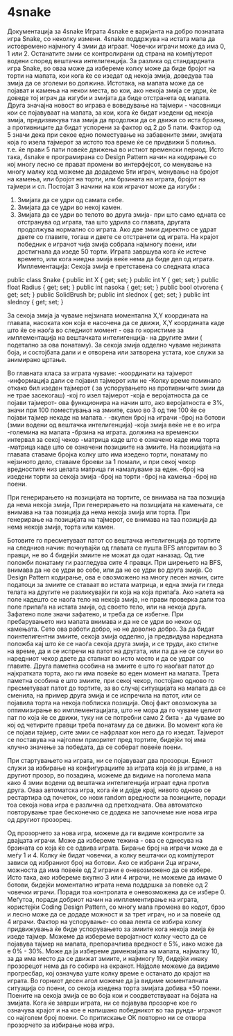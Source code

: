 4snake
======
Документација за 4snake
Играта 4snake e варијанта на добро познатата игра Snake, со неколку измени. 4snake поддржува на истата мапа да истовремено најмногу 4 змии да играат. Човечки играчи може да има 0, 1 или 2. Останатите змии се контролирани од страна на компјутерот водени според вештачка интелигенција. За разлика од стандардната игра Snake, во оваа може да избереме колку може да биде бројот на торти на мапата, кои кога ќе се изедат од некоја змија, доведува таа змија да се зголеми во должина. Истотака, на мапата може да се појават и камења на некои места, во кои, ако некоја змија се удри, ќе доведе тој играч да изгуби и змијата да биде отстранета од мапата. Друга значајна новост во играва е воведување на тајмери - часовници кои се појавуваат на мапата, за кои, кога ќе бидат изедени од некоја змија, предизвикува таа змија да продолжи да се движи со иста брзина, а противниците да бидат успорени за фактор од 2 до 5 пати. Фактор од 5 значи дека при секое едно поместување на забавените змии, змијата која го изела тајмерот за истото тоа време ќе се придвижи 5 полиња. т.е. ќе прави 5 пати повеќе движења во истиот временски период.
Исто така, 4snake е програмирана со Design Pattern начин на кодирање со кој многу лесно се прават промени во интерфејсот, со менување на многу малку код можеме да додадеме 5ти играч, менување на бројот на камења, или бројот на торти, или брзината на играта, бројот на тајмери и сл.
Постојат 3 начини на кои играчот може да изгуби : 
1. Змијата да се удри од самата себе.
2. Змијата да се удри во некој камен.
3. Змијата да се удри во телото во друга змија- при што само едната се отстранува од играта, таа што удрила со главата, другата продолжува нормално со играта.
Ако две змии директно се удрат двете со главите, тогаш и двете се отстранети од играта.
На крајот победник е играчот чија змија собрала најмногу поени, или достигнала да изеде 50 торти.
Играта завршува кога ќе истече времето, или кога ниедна змија веќе нема да биде дел од играта.
Имплементација:
Секоја змија е претставена со следната класа


public class Snake
    {
        public int X { get; set; }
        public int Y { get; set; }
        public float Radius { get; set; }
        public int nasoka { get; set; }
        public bool otvorena { get; set; }
        public SolidBrush br;
        public int slednox { get; set; }
        public int slednoy { get; set; }

За секоја змија ја чуваме нејзината моментална X,Y координата на главата, насоката кон која е насочена да се движи,  X,Y координата каде што ќе се наоѓа во следниот момент - ова го користиме за имплементација на вештачката интелигенција- на другите змии ( подетално за ова понатаму). За секоја змија одделно чуваме нејзината боја, и состојбата дали и е отворена или затворена устата, кое служи за анимирано цртање.

Во главната класа за играта чуваме:
-координати на тајмерот
-информација дали се појавил тајмерот или не
-Колку време поминало откако бил изеден тајмерот ( за успорувањето на противничите змии да не трае засекогаш)
-кој го изел тајмерот
-која е веројатноста да се појави тајмерот- ова функционира на начин што, ако веројатноста е 3%, значи при 100 поместувања на змиите, само во 3 од тие 100 ќе се појави тајмер некаде на мапата.-
-вкупен број на играчи 
-број на ботови (змии водени од вештачка интелигенција)
-која змија веќе не е во игра
-големина на мапата
-брзина на играта. должина на временски интервал за секој чекор
-матрица каде што е означено каде има торта
-матрица каде што се означени позициите на змиите. На позицијата на главата ставаме бројка колку што има изедено торти, понатаму по нејзиното дело, ставаме броеви за 1 помали, и при секој чекор вредностите низ целата матрица ги намалуваме за еден.
-број на изедени торти за секоја змија
-број на торти
-број на камења
-број на поени.

При генерирањето на позицијата на тортите, се внимава на таа позиција да нема некоја змија,
При генерирањето на позицијата на камењата, се внимава на таа позиција да нема некоја змија или торта.
При генерирање на позицијата на тајмерот, се внимава на таа позиција да нема некоја змија, торта или камен.

Ботовите го пресметуваат патот со вештачка интелигенција до тортите на следниов начин: почнувајќи од главата се пушта BFS алгоритам во 3 правци, не во 4 бидејќи змиите не можат да одат наназад. Од тие положби понатаму ги разгледува сите 4 правци. При ширењето на BFS, внимава да не се удри во себе, или да не се удри во друга змија. Со Design Pattern кодирање, ова е овозможено на многу лесен начин, сите податоци за змиите се ставаат во истата матрица, и една змија ги гледа телата на другите не разликувајќи ги која на која припаѓа. Ако налета на поле кадешто се наоѓа тело на некоја змија, не прави проверка дали тоа поле припаѓа на истата змија, од своето тело, или на некоја друга. Зафатено поле значи зафатено, и треба да се избегне. При пребарувањето низ мапата внимава и да не се удри во некои од камењата.
Сето ова работи добро, но не доволно добро. За да бидат поинтелигентни змиите, секоја змија одделно, ја предвидува наредната положба кај што ќе се наоѓа секоја друга змија, и се труди, ако стигне на време, да и се испречи на патот на другата, или па да не се случи во наредниот чекор двете да стапнат во исто место и да се удрат со главите. 
Друга паметна особина на змиите е што го наоѓаат патот до најкратката торта, ако ги има повеќе во еден момент на мапата.
Трета паметна особина е што змиите, при секој чекор, постојано одново го пресметуваат патот до тортите, за во случај ситуацијата на мапата да се сменила, на пример друга змија и се испречила на патот, или се појавила торта на некоја поблиска позиција. Овој факт овозможува за оптимизирање во имплементацијата, што не мора да го чуваме целиот пат по која ќе се движи, туку ни се потребни само 2 бита - да чуваме во кој од четирите правци треба понатаму да се движи.
Во момент кога ќе се појави тајмер, сите змии се нафрлаат кон него да го изедат. Тајмерот се поставува на најголем приоритет пред тортите, бидејќи тој има клучно значење за победата, да се соберат повеќе поени.
 
При стартувањето на играта, ни се појавуваат два прозорци. Едниот служи за избирање на конфигурациите за играта која ќе ја играме, а на другиот прозор, во позадина, можеме да видиме на поголема мапа како 4 змии водени од вештачка интелигенција играат една против друга. Оваа автоматска игра, кога ќе и дојде крај, нивото одново се рестартира од почеток, со нови random вредности за позициите, поради тоа секоја нова игра е различна од претходната. Ова автоматско повторување трае бесконечно се додека не започнеме ние нова игра од другиот прозорец.
 
Од прозорчето за нова игра, можеме да ги видиме контролите за двајцата играчи. Може да избереме тежина - ова се однесува на брзината со која ќе се одвива играта.
Бирање број на играчи може да е меѓу 1 и 4. Колку ќе бидат човечки, а колку вештачки од компјутерот зависи од избраниот број на ботови.  Ако се избрани 2ца играчи, можноста да има повеќе од 2 играчи е оневозможено да се избере.
Исто така, ако избереме вкупно 3 или 4 играчи, не можеме да имаме 0 ботови, бидејќи моментално играта нема поддршка за повеќе од 2 човечки играчи. Поради тоа контролата е оневозможена да се избере 0. Меѓутоа, поради добриот начин на имплементирање на играта, користејќи Coding Design Pattern, со многу мала промена во кодот, брзо и лесно може да се додаде можност и за трет играч, но и за повеќе од 4 играчи.
Фактор на успорување- со оваа лента се избира колку придвижувања ќе биде успорувањето за змиите кога некоја змија ќе изеде тајмер.
Можеме да избереме веројатност колку често да се појавува тајмер на мапата, препорачлива вредност е 5%, иако може да е 0% - 30%.
Може да ја избереме димензијата на мапата, најмалку 10, за да има место да се движат змиите, и најмногу 19, бидејќи инаку прозорецот нема да го собира на екранот.
Најдоле можеме да видиме прогресбар, кој означува уште колку време е останато до крајот на играта. 
Во горниот десен агол можеме да ја видиме моменталната ситуација со поени, со секоја изедена торта змијата добива +50 поени. Поените на секоја змија се во боја кои и соодветствуваат на бојата на змијата.
Кога ќе заврши играта, ни се појавува прозорче кое го означува крајот и на кое е напишано победникот во таа рунда- играчот со најголем број поени.
Со притискање ОК повторно ни се отвора прозорчето за избирање нова игра.
